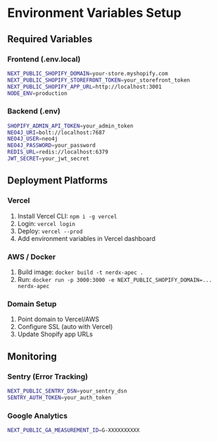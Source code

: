 # Environment Variables Setup

## Required Variables

### Frontend (.env.local)
```bash
NEXT_PUBLIC_SHOPIFY_DOMAIN=your-store.myshopify.com
NEXT_PUBLIC_SHOPIFY_STOREFRONT_TOKEN=your_storefront_token
NEXT_PUBLIC_SHOPIFY_APP_URL=http://localhost:3001
NODE_ENV=production
```

### Backend (.env)
```bash
SHOPIFY_ADMIN_API_TOKEN=your_admin_token
NEO4J_URI=bolt://localhost:7687
NEO4J_USER=neo4j
NEO4J_PASSWORD=your_password
REDIS_URL=redis://localhost:6379
JWT_SECRET=your_jwt_secret
```

## Deployment Platforms

### Vercel
1. Install Vercel CLI: `npm i -g vercel`
2. Login: `vercel login`
3. Deploy: `vercel --prod`
4. Add environment variables in Vercel dashboard

### AWS / Docker
1. Build image: `docker build -t nerdx-apec .`
2. Run: `docker run -p 3000:3000 -e NEXT_PUBLIC_SHOPIFY_DOMAIN=... nerdx-apec`

### Domain Setup
1. Point domain to Vercel/AWS
2. Configure SSL (auto with Vercel)
3. Update Shopify app URLs

## Monitoring

### Sentry (Error Tracking)
```bash
NEXT_PUBLIC_SENTRY_DSN=your_sentry_dsn
SENTRY_AUTH_TOKEN=your_auth_token
```

### Google Analytics
```bash
NEXT_PUBLIC_GA_MEASUREMENT_ID=G-XXXXXXXXXX
```
